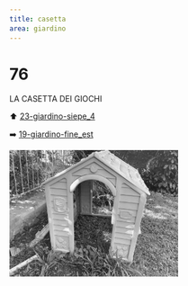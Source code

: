 ```yaml
---
title: casetta
area: giardino
---
```

# 76
LA CASETTA DEI GIOCHI

⬆️ [23-giardino-siepe_4](23-giardino-siepe_4.md)

➡️ [19-giardino-fine_est](19-giardino-fine_est.md)

![foto_148](../_assets/preview/foto_148.jpg)